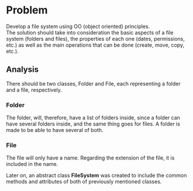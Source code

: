 # Problem

Develop a file system using OO (object oriented) principles.  
The solution should take into consideration the basic aspects of a file system (folders and files), the properties of each one (dates, permissions, etc.) as well as the main operations that can be done (create, move, copy, etc.).

## Analysis

There should be two classes, Folder and File, each representing a folder and a file, respectively.  

### Folder
The folder, will, therefore, have a list of folders inside, since a folder can have several folders inside, and the same thing goes for files. A folder is made to be able to have several of both.  

### File
The file will only have a name.
Regarding the extension of the file, it is included in the name.

Later on, an abstract class **FileSystem** was created to include the common methods and attributes of both of previously mentioned classes.
